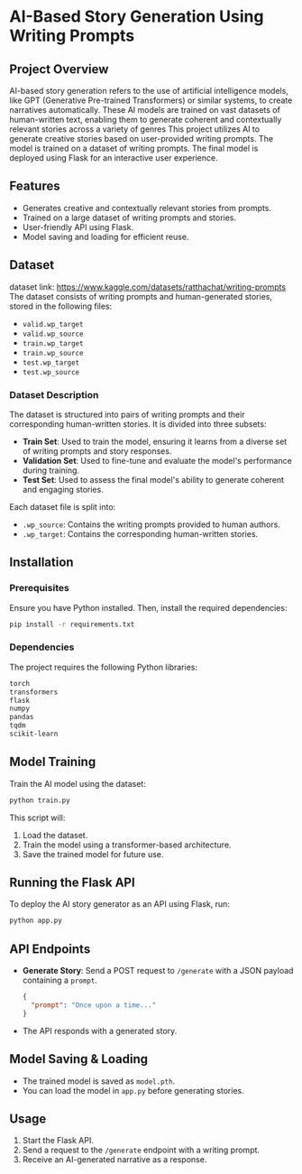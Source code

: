 # AI-Based Story Generation Using Writing Prompts

## Project Overview
AI-based story generation refers to the use of artificial intelligence models, like GPT (Generative Pre-trained Transformers) or similar systems, to create narratives automatically. These AI models are trained on vast datasets of human-written text, enabling them to generate coherent and contextually relevant stories across a variety of genres
This project utilizes AI to generate creative stories based on user-provided writing prompts. The model is trained on a dataset of writing prompts. The final model is deployed using Flask for an interactive user experience.

## Features
- Generates creative and contextually relevant stories from prompts.
- Trained on a large dataset of writing prompts and stories.
- User-friendly API using Flask.
- Model saving and loading for efficient reuse.

## Dataset
dataset link: https://www.kaggle.com/datasets/ratthachat/writing-prompts
The dataset consists of writing prompts and human-generated stories, stored in the following files:
- `valid.wp_target`
- `valid.wp_source`
- `train.wp_target`
- `train.wp_source`
- `test.wp_target`
- `test.wp_source`

### Dataset Description
The dataset is structured into pairs of writing prompts and their corresponding human-written stories. It is divided into three subsets:
- **Train Set**: Used to train the model, ensuring it learns from a diverse set of writing prompts and story responses.
- **Validation Set**: Used to fine-tune and evaluate the model's performance during training.
- **Test Set**: Used to assess the final model's ability to generate coherent and engaging stories.

Each dataset file is split into:
- `.wp_source`: Contains the writing prompts provided to human authors.
- `.wp_target`: Contains the corresponding human-written stories.

## Installation
### Prerequisites
Ensure you have Python installed. Then, install the required dependencies:
```bash
pip install -r requirements.txt
```

### Dependencies
The project requires the following Python libraries:
```txt
torch
transformers
flask
numpy
pandas
tqdm
scikit-learn
```

## Model Training
Train the AI model using the dataset:
```bash
python train.py
```
This script will:
1. Load the dataset.
2. Train the model using a transformer-based architecture.
3. Save the trained model for future use.

## Running the Flask API
To deploy the AI story generator as an API using Flask, run:
```bash
python app.py
```

## API Endpoints
- **Generate Story**: Send a POST request to `/generate` with a JSON payload containing a `prompt`.
  ```json
  {
    "prompt": "Once upon a time..."
  }
  ```
- The API responds with a generated story.

## Model Saving & Loading
- The trained model is saved as `model.pth`.
- You can load the model in `app.py` before generating stories.

## Usage
1. Start the Flask API.
2. Send a request to the `/generate` endpoint with a writing prompt.
3. Receive an AI-generated narrative as a response.



